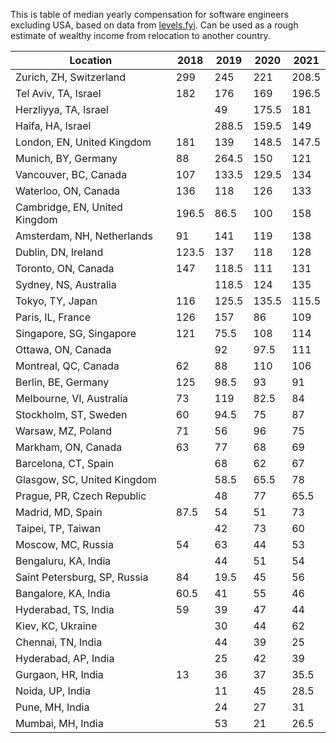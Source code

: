 This is table of median yearly compensation for software engineers excluding USA, based on data from [levels.fyi](https://www.levels.fyi/).
Can be used as a rough estimate of wealthy income from relocation to another country.

| Location                      | 2018  | 2019  | 2020  | 2021  |
| ----------------------------- | ----- | ----- | ----- | ----- |
| Zurich, ZH, Switzerland       | 299   | 245   | 221   | 208.5 |
| Tel Aviv, TA, Israel          | 182   | 176   | 169   | 196.5 |
| Herzliyya, TA, Israel         |       | 49    | 175.5 | 181   |
| Haifa, HA, Israel             |       | 288.5 | 159.5 | 149   |
| London, EN, United Kingdom    | 181   | 139   | 148.5 | 147.5 |
| Munich, BY, Germany           | 88    | 264.5 | 150   | 121   |
| Vancouver, BC, Canada         | 107   | 133.5 | 129.5 | 134   |
| Waterloo, ON, Canada          | 136   | 118   | 126   | 133   |
| Cambridge, EN, United Kingdom | 196.5 | 86.5  | 100   | 158   |
| Amsterdam, NH, Netherlands    | 91    | 141   | 119   | 138   |
| Dublin, DN, Ireland           | 123.5 | 137   | 118   | 128   |
| Toronto, ON, Canada           | 147   | 118.5 | 111   | 131   |
| Sydney, NS, Australia         |       | 118.5 | 124   | 135   |
| Tokyo, TY, Japan              | 116   | 125.5 | 135.5 | 115.5 |
| Paris, IL, France             | 126   | 157   | 86    | 109   |
| Singapore, SG, Singapore      | 121   | 75.5  | 108   | 114   |
| Ottawa, ON, Canada            |       | 92    | 97.5  | 111   |
| Montreal, QC, Canada          | 62    | 88    | 110   | 106   |
| Berlin, BE, Germany           | 125   | 98.5  | 93    | 91    |
| Melbourne, VI, Australia      | 73    | 119   | 82.5  | 84    |
| Stockholm, ST, Sweden         | 60    | 94.5  | 75    | 87    |
| Warsaw, MZ, Poland            | 71    | 56    | 96    | 75    |
| Markham, ON, Canada           | 63    | 77    | 68    | 69    |
| Barcelona, CT, Spain          |       | 68    | 62    | 67    |
| Glasgow, SC, United Kingdom   |       | 58.5  | 65.5  | 78    |
| Prague, PR, Czech Republic    |       | 48    | 77    | 65.5  |
| Madrid, MD, Spain             | 87.5  | 54    | 51    | 73    |
| Taipei, TP, Taiwan            |       | 42    | 73    | 60    |
| Moscow, MC, Russia            | 54    | 63    | 44    | 53    |
| Bengaluru, KA, India          |       | 44    | 51    | 54    |
| Saint Petersburg, SP, Russia  | 84    | 19.5  | 45    | 56    |
| Bangalore, KA, India          | 60.5  | 41    | 55    | 46    |
| Hyderabad, TS, India          | 59    | 39    | 47    | 44    |
| Kiev, KC, Ukraine             |       | 30    | 44    | 62    |
| Chennai, TN, India            |       | 44    | 39    | 25    |
| Hyderabad, AP, India          |       | 25    | 42    | 39    |
| Gurgaon, HR, India            | 13    | 36    | 37    | 35.5  |
| Noida, UP, India              |       | 11    | 45    | 28.5  |
| Pune, MH, India               |       | 24    | 27    | 31    |
| Mumbai, MH, India             |       | 53    | 21    | 26.5  |